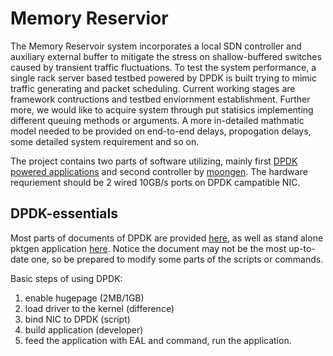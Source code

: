 # Memory Reservior
The Memory Reservoir system incorporates a local SDN controller and auxiliary external buffer to mitigate the stress on shallow-buffered switches caused by transient traffic fluctuations. To test the system performance, a single rack server based testbed powered by DPDK is built trying to mimic traffic generating and packet scheduling. Current working stages are framework contructions and testbed enviornment establishment. Further more, we would like to acquire system through put statisics implementing different queuing methods or arguments. A more in-detailed mathmatic model needed to be provided on end-to-end delays, propogation delays, some detailed system requirement and so on. 

The project contains two parts of software utilizing, mainly first [DPDK powered applications](http://dpdk.org) and second controller by [moongen](https://github.com/emmericp/MoonGen). The hardware requriement should be 2 wired 10GB/s ports on DPDK campatible NIC. 

## DPDK-essentials
Most parts of documents of DPDK are provided [here](http://dpdk.readthedocs.io/en/v16.04/prog_guide/intro.html), as well as stand alone pktgen application [here](http://pktgen.readthedocs.io/en/latest/getting_started.html). Notice the document may not be the most up-to-date one, so be prepared to modify some parts of the scripts or commands. 

Basic steps of using DPDK:
1. enable hugepage (2MB/1GB)
2. load driver to the kernel (difference)
3. bind NIC to DPDK (script)
4. build application (developer)
5. feed the application with EAL and command, run the application.


